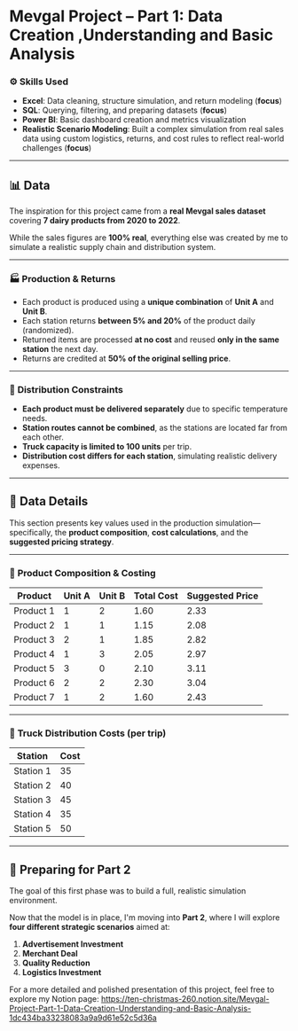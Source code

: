 # **Mevgal Project – Part 1: Data Creation ,Understanding and Basic Analysis**

### **⚙️ Skills Used**

- **Excel**: Data cleaning, structure simulation, and return modeling (**focus**)
- **SQL**: Querying, filtering, and preparing datasets (**focus**)
- **Power BI**: Basic dashboard creation and metrics visualization
- **Realistic Scenario Modeling**: Built a complex simulation from real sales data using custom logistics, returns, and cost rules to reflect real-world challenges (**focus**)

---

## 📊 **Data**

The inspiration for this project came from a **real Mevgal sales dataset** covering **7 dairy products from 2020 to 2022**.

While the sales figures are **100% real**, everything else was created by me to simulate a realistic supply chain and distribution system.

---

### 🏭 **Production & Returns**

- Each product is produced using a **unique combination** of **Unit A** and **Unit B**.
- Each station returns **between 5% and 20%** of the product daily (randomized).
- Returned items are processed **at no cost** and reused **only in the same station** the next day.
- Returns are credited at **50% of the original selling price**.

---

### 🚚 **Distribution Constraints**

- **Each product must be delivered separately** due to specific temperature needs.
- **Station routes cannot be combined**, as the stations are located far from each other.
- **Truck capacity is limited to 100 units** per trip.
- **Distribution cost differs for each station**, simulating realistic delivery expenses.

---

## 📐 **Data Details**

This section presents key values used in the production simulation—specifically, the **product composition**, **cost calculations**, and the **suggested pricing strategy**.

---

### 🧪 **Product Composition & Costing**

| Product | Unit A | Unit B | Total Cost | Suggested Price |
| --- | --- | --- | --- | --- |
| Product 1 | 1 | 2 | 1.60 | 2.33 |
| Product 2 | 1 | 1 | 1.15 | 2.08 |
| Product 3 | 2 | 1 | 1.85 | 2.82 |
| Product 4 | 1 | 3 | 2.05 | 2.97 |
| Product 5 | 3 | 0 | 2.10 | 3.11 |
| Product 6 | 2 | 2 | 2.30 | 3.04 |
| Product 7 | 1 | 2 | 1.60 | 2.43 |

---

### 🚛 **Truck Distribution Costs (per trip)**

| Station | Cost |
| --- | --- |
| Station 1 | 35 |
| Station 2 | 40 |
| Station 3 | 45 |
| Station 4 | 35 |
| Station 5 | 50 |

---

## 🚀 **Preparing for Part 2**

The goal of this first phase was to build a full, realistic simulation environment.

Now that the model is in place, I'm moving into **Part 2**, where I will explore **four different strategic scenarios** aimed at:

1. **Advertisement Investment**
2. **Merchant Deal**
3. **Quality Reduction**
4. **Logistics Investment**

For a more detailed and polished presentation of this project, feel free to explore my Notion page: https://ten-christmas-260.notion.site/Mevgal-Project-Part-1-Data-Creation-Understanding-and-Basic-Analysis-1dc434ba33238083a9a9d61e52c5d36a
